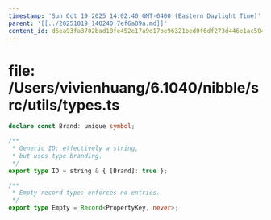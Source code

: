 ```yaml
---
timestamp: 'Sun Oct 19 2025 14:02:40 GMT-0400 (Eastern Daylight Time)'
parent: '[[../20251019_140240.7ef6a09a.md]]'
content_id: d6ea93fa3702bad18fe452e17a9d17be96321bed0f6df273d446e1ac50412f82
---
```


# file: /Users/vivienhuang/6.1040/nibble/src/utils/types.ts

```typescript
declare const Brand: unique symbol;

/**
 * Generic ID: effectively a string,
 * but uses type branding.
 */
export type ID = string & { [Brand]: true };

/**
 * Empty record type: enforces no entries.
 */
export type Empty = Record<PropertyKey, never>;

```
